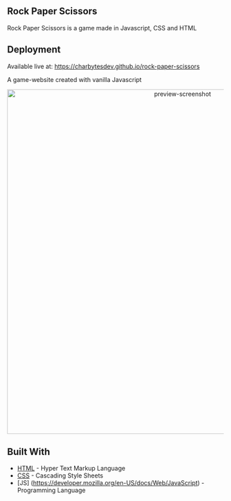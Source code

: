## Rock Paper Scissors

Rock Paper Scissors is a game made in Javascript, CSS and HTML

## Deployment

Available live at: https://charbytesdev.github.io/rock-paper-scissors

A game-website created with vanilla Javascript

<div align="center">
 <img src="" alt="preview-screenshot" width="800">
</div>

## Built With

- [HTML](https://developer.mozilla.org/en-US/docs/Web/HTML) - Hyper Text Markup Language
- [CSS](https://developer.mozilla.org/en-US/docs/Web/CSS) - Cascading Style Sheets
- [JS] (https://developer.mozilla.org/en-US/docs/Web/JavaScript) - Programming Language
